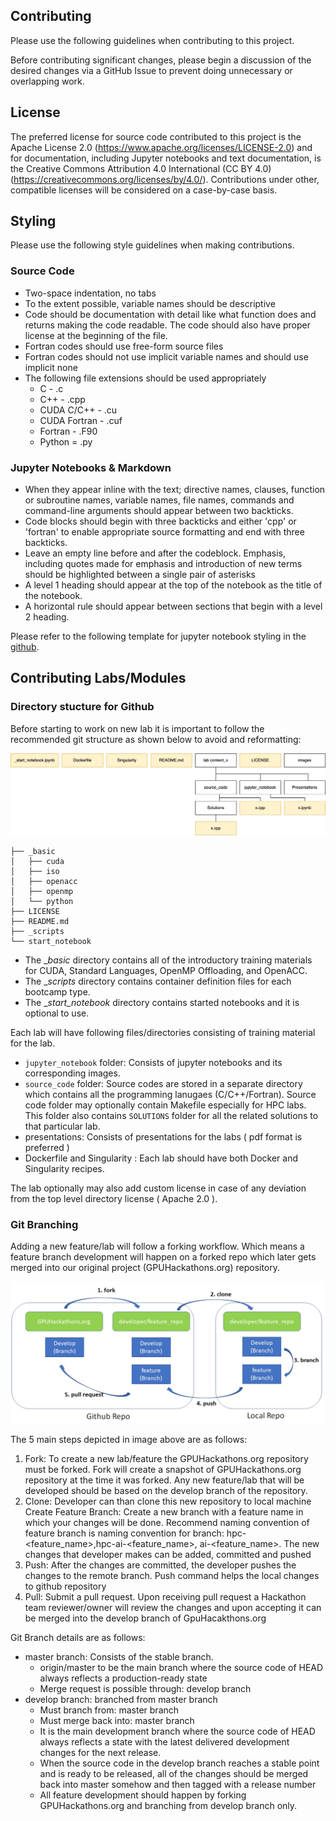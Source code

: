 Contributing
------------

Please use the following guidelines when contributing to this project. 

Before contributing significant changes, please begin a discussion of the desired changes via a GitHub Issue to prevent doing unnecessary or overlapping work.

## License

The preferred license for source code contributed to this project is the Apache License 2.0 (https://www.apache.org/licenses/LICENSE-2.0) and for documentation, including Jupyter notebooks and text documentation, is the Creative Commons Attribution 4.0 International (CC BY 4.0) (https://creativecommons.org/licenses/by/4.0/). Contributions under other, compatible licenses will be considered on a case-by-case basis.

## Styling

Please use the following style guidelines when making contributions.

### Source Code
* Two-space indentation, no tabs
* To the extent possible, variable names should be descriptive
* Code should be documentation with detail like what function does and returns making the code readable. The code should also have proper license at the beginning of the file.
* Fortran codes should use free-form source files
* Fortran codes should not use implicit variable names and should use implicit none
* The following file extensions should be used appropriately
	* C - .c
	* C++ - .cpp
	* CUDA C/C++ - .cu
	* CUDA Fortran - .cuf
	* Fortran - .F90
	* Python = .py

### Jupyter Notebooks & Markdown
* When they appear inline with the text; directive names, clauses, function or subroutine names, variable names, file names, commands and command-line arguments should appear between two backticks.
* Code blocks should begin with three backticks and either 'cpp' or 'fortran' to enable appropriate source formatting and end with three backticks.
* Leave an empty line before and after the codeblock.
Emphasis, including quotes made for emphasis and introduction of new terms should be highlighted between a single pair of asterisks
* A level 1 heading should appear at the top of the notebook as the title of the notebook.
* A horizontal rule should appear between sections that begin with a level 2 heading.

Please refer to the following template for jupyter notebook styling in the [github](https://github.com/openhackathons-org/gpubootcamp/tree/master/misc).

## Contributing Labs/Modules

### Directory stucture for Github

Before starting to work on new lab it is important to follow the recommended git structure as shown below to avoid and reformatting:

![Github Directory Structure](_basic/_common/images/github_structure.png)

```
├── _basic
│   ├── cuda
│   ├── iso
│   ├── openacc
│   ├── openmp
│   └── python
├── LICENSE
├── README.md
├── _scripts
└── start_notebook
```

- The __basic_ directory contains all of the introductory training materials for CUDA, Standard Languages, OpenMP Offloading, and OpenACC.
- The __scripts_ directory contains container definition files for each bootcamp type.
- The __start_notebook_ directory contains started notebooks and it is optional to use.

Each lab will have following files/directories consisting of training material for the lab.
* `jupyter_notebook` folder: Consists of jupyter notebooks and its corresponding images.  
* `source_code` folder: Source codes are stored in a separate directory which contains all the programming lanugaes (C/C++/Fortran). Source code folder may optionally contain Makefile especially for HPC labs. This folder also contains `SOLUTIONS` folder for all the related solutions to that particular lab.  
* presentations: Consists of presentations for the labs ( pdf format is preferred )
* Dockerfile and Singularity  : Each lab should have both Docker and Singularity recipes.
 
The lab optionally may also add custom license in case of any deviation from the top level directory license ( Apache 2.0 ). 

### Git Branching

Adding a new feature/lab will follow a forking workflow. Which means a feature branch development will happen on a forked repo which later gets merged into our original project (GPUHackathons.org) repository.


![Git Branching Workflow](_basic/_common/images/git_branching.jpg)

The 5 main steps depicted in image above are as follows:
1. Fork: To create a new lab/feature the GPUHackathons.org repository must be forked. Fork will create a snapshot of GPUHackathons.org repository at the time it was forked. Any new feature/lab that will be developed should be based on the develop branch of the repository.
2.  Clone: Developer can than clone this new repository to local machine
Create Feature Branch: Create a new branch with a feature name in which your changes will be done. Recommend naming convention of feature branch is naming convention for branch: hpc-<feature_name>,hpc-ai-<feature_name>, ai-<feature_name>. The new changes that developer makes can be added, committed and pushed
3. Push: After the changes are committed, the developer pushes the changes to the remote branch. Push command helps the local changes to github repository
4. Pull: Submit a pull request. Upon receiving pull request a Hackathon team reviewer/owner will review the changes and upon accepting it can be merged into the develop branch of GpuHacakthons.org

Git Branch details are as follows:

* master branch: Consists of the stable branch. 
	* origin/master to be the main branch where the source code of HEAD always reflects a production-ready state
	* Merge request is possible through:  develop branch
* develop branch: branched from master branch
	* Must branch from: master branch
	* Must merge back into: master branch
	* It is the main development branch where the source code of HEAD always reflects a state with the latest delivered development changes for the next release.
	* When the source code in the develop branch reaches a stable point and is ready to be released, all of the changes should be merged back into master somehow and then tagged with a release number
	* All feature development should happen by forking GPUHackathons.org and branching from develop branch only.
